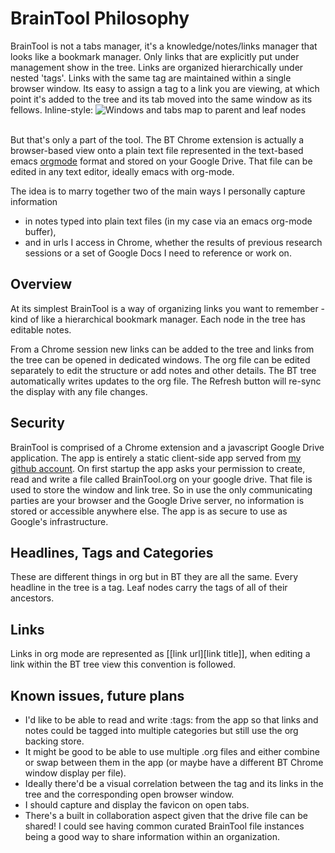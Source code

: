 # BrainTool Philosophy

BrainTool is not a tabs manager, it's a knowledge/notes/links manager that looks like a bookmark manager. Only links that are explicitly put under management show in the tree. Links are organized hierarchically under nested 'tags'. Links with the same tag are maintained within a single browser window. Its easy to assign a tag to a link you are viewing, at which point it's added to the tree and its tab moved into the same window as its fellows.
Inline-style: 
![Windows and tabs map to parent and leaf nodes](https://github.com/tconfrey/BrainTool/images/icon48.png "Parents and chldren")
<br/><br/>

But that's only a part of the tool. The BT Chrome extension is actually a browser-based view onto a plain text file represented in the text-based emacs [orgmode](http://orgmode.org) format and stored on your Google Drive. That file can be edited in any text editor, ideally emacs with org-mode.

The idea is to marry together two of the main ways I personally capture information
- in notes typed into plain text files (in my case via an emacs org-mode buffer),
- and in urls I access in Chrome, whether the results of previous research sessions or a set of Google Docs I need to reference or work on.

## Overview

At its simplest BrainTool is a way of organizing links you want to remember - kind of like a hierarchical bookmark manager. Each node in the tree has editable notes. 

From a Chrome session new links can be added to the tree and links from the tree can be opened in dedicated windows. The org file can be edited separately to edit the structure or add notes and other details. The BT tree automatically writes updates to the org file. The Refresh button will re-sync the display with any file changes.

## Security

BrainTool is comprised of a Chrome extension and a javascript Google Drive application. The app is entirely a static client-side app served from [my github account](https://github.com/tconfrey/BrainTool). On first startup the app asks your permission to create, read and write a file called BrainTool.org on your google drive. That file is used to store the window and link tree. So in use the only communicating parties are your browser and the Google Drive server, no information is stored or accessible anywhere else. The app is as secure to use as Google's infrastructure.

## Headlines, Tags and Categories
    
These are different things in org but in BT they are all the same. Every headline in the tree is a tag. Leaf nodes carry the tags of all of their ancestors. 

## Links

Links in org mode are represented as [[link url][link title]], when editing a link within the BT tree view this convention is followed.

## Known issues, future plans

- I'd like to be able to read and write :tags: from the app so that links and notes could be tagged into multiple categories but still use the org backing store.
- It might be good to be able to use multiple .org files and either combine or swap between them in the app (or maybe have a different BT Chrome window display per file).
- Ideally there'd be a visual correlation between the tag and its links in the tree and the corresponding open browser window.
- I should capture and display the favicon on open tabs.
- There's a built in collaboration aspect given that the drive file can be shared! I could see having common curated BrainTool file instances being a good way to share information within an organization. 
